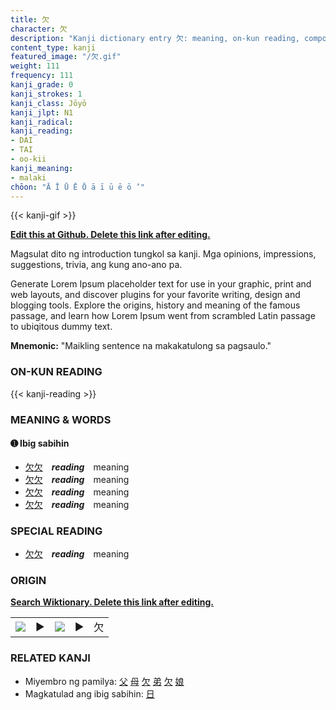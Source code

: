 ```yaml
---
title: 欠
character: 欠
description: "Kanji dictionary entry 欠: meaning, on-kun reading, compounds, origin, related kanji"
content_type: kanji
featured_image: "/欠.gif"
weight: 111
frequency: 111
kanji_grade: 0
kanji_strokes: 1
kanji_class: Jōyō
kanji_jlpt: N1
kanji_radical: 
kanji_reading: 
- DAI
- TAI
- oo-kii
kanji_meaning:
- malaki
chōon: "Ā Ī Ū Ē Ō ā ī ū ē ō ’"
---
```

[//]: # (Don't edit the line below. Kanji animated GIF code is automatically generated.)
{{< kanji-gif >}}

[//]: # (Edit below this line.)

**[Edit this at Github. Delete this link after editing.](https://github.com/tim0g/tim/tree/main/content/kanji/欠/index.md)**

Magsulat dito ng introduction tungkol sa kanji. Mga opinions, impressions, suggestions, trivia, ang kung ano-ano pa.

Generate Lorem Ipsum placeholder text for use in your graphic, print and web layouts, and discover plugins for your favorite writing, design and blogging tools. Explore the origins, history and meaning of the famous passage, and learn how Lorem Ipsum went from scrambled Latin passage to ubiqitous dummy text.
 
**Mnemonic:** "Maikling sentence na makakatulong sa pagsaulo."

### ON-KUN READING

[//]: # (Don't edit the line below. ON-KUN READING code is automatically generated.)
{{< kanji-reading >}}

### MEANING & WORDS

#### ➊ **Ibig sabihin**
  - [欠](../欠)[欠](../欠)　***reading***　meaning
  - [欠](../欠)[欠](../欠)　***reading***　meaning
  - [欠](../欠)[欠](../欠)　***reading***　meaning
  - [欠](../欠)[欠](../欠)　***reading***　meaning

### SPECIAL READING
  - [欠](../欠)[欠](../欠)　***reading***　meaning

### ORIGIN

**[Search Wiktionary. Delete this link after editing.](https://wiktionary.org/wiki/欠)**
<table class="kanji-table"><tr><td>
<img src="60px-欠-bronze.svg.png">
</td><td>▶</td><td>
<img src="60px-欠-oracle.svg.png">
</td><td>▶</td>
<td class="kanji-origin">欠</td>
</tr></table>

### RELATED KANJI
- Miyembro ng pamilya: [父](../父) [母](../母) [欠](../欠) [弟](../弟) [欠](../欠) [娘](../娘)
- Magkatulad ang ibig sabihin: [日](../日)
